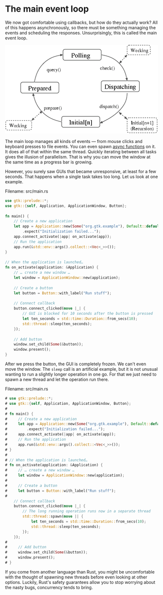 # The main event loop

We now got comfortable using callbacks, but how do they actually work?
All of this happens asynchronously, so there must be something managing the events and scheduling the responses.
Unsurprisingly, this is called the main event loop.

<div style="text-align:center"><img src="images/main_event_loop_states.gif" /></div>

The main loop manages all kinds of events — from mouse clicks and keyboard presses to file events.
You can even spawn [async functions](http://gtk-rs.org/docs/glib/struct.MainContext.html#method.spawn_local) on it.
It does all of that within the same thread.
Quickly iterating between all tasks gives the illusion of parallelism.
That is why you can move the window at the same time as a progress bar is growing.


However, you surely saw GUIs that became unresponsive, at least for a few seconds.
That happens when a single task takes too long.
Let us look at one example.

<span class="filename">Filename: src/main.rs</span>

```rust ,no_run
use gtk::prelude::*;
use gtk::{self, Application, ApplicationWindow, Button};

fn main() {
    // Create a new application
    let app = Application::new(Some("org.gtk.example"), Default::default())
        .expect("Initialization failed...");
    app.connect_activate(|app| on_activate(app));
    // Run the application
    app.run(&std::env::args().collect::<Vec<_>>());
}

// When the application is launched…
fn on_activate(application: &Application) {
    // … create a new window …
    let window = ApplicationWindow::new(application);

    // Create a button
    let button = Button::with_label("Run stuff");

    // Connect callback
    button.connect_clicked(move |_| {
        // GUI is blocked for 10 seconds after the button is pressed
        let ten_seconds = std::time::Duration::from_secs(10);
        std::thread::sleep(ten_seconds);
    });

    // Add button
    window.set_child(Some(&button));
    window.present();
}
```

After we press the button, the GUI is completely frozen.
We can't even move the window.
The `sleep` call is an artificial example,
but it is not unusual wanting to run a slightly longer operation in one go.
For that we just need to spawn a new thread and let the operation run there.

<span class="filename">Filename: src/main.rs</span>

```rust ,no_run
# use gtk::prelude::*;
# use gtk::{self, Application, ApplicationWindow, Button};
# 
# fn main() {
#     // Create a new application
#     let app = Application::new(Some("org.gtk.example"), Default::default())
#         .expect("Initialization failed...");
#     app.connect_activate(|app| on_activate(app));
#     // Run the application
#     app.run(&std::env::args().collect::<Vec<_>>());
# }
# 
# // When the application is launched…
# fn on_activate(application: &Application) {
#     // … create a new window …
#     let window = ApplicationWindow::new(application);
# 
#     // Create a button
#     let button = Button::with_label("Run stuff");
# 
    // Connect callback
    button.connect_clicked(move |_| {
        // The long running operation runs now in a separate thread
        std::thread::spawn(move || {
            let ten_seconds = std::time::Duration::from_secs(10);
            std::thread::sleep(ten_seconds);
        });
    });
# 
#     // Add button
#     window.set_child(Some(&button));
#     window.present();
# }
```

If you come from another language than Rust, you might be uncomfortable with the thought of spawning new threads before even looking at other options.
Luckily, Rust's safety guarantees allow you to stop worrying about the nasty bugs, concurrency tends to bring.
